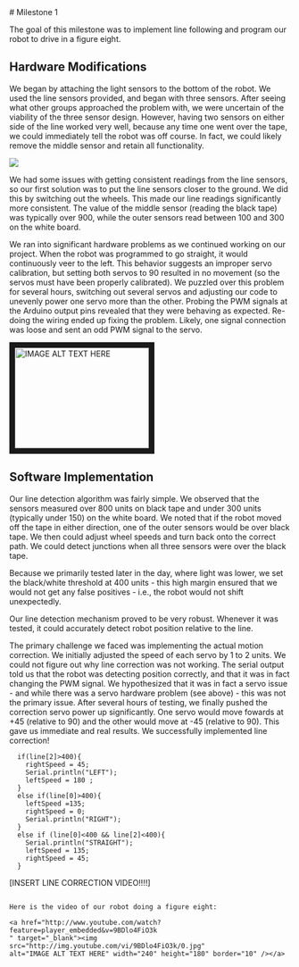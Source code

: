 <meta http-equiv="X-UA-Compatible" content="IE=Edge,chrome=1">
# Milestone 1

The goal of this milestone was to implement line following and program our robot to drive in a figure eight.

## Hardware Modifications

We began by attaching the light sensors to the bottom of the robot. We used the line sensors provided, and began with three sensors. After seeing what other groups approached the problem with, we were uncertain of the viability of the three sensor design. However, having two sensors on either side of the line worked very well, because any time one went over the tape, we could immediately tell the robot was off course. In fact, we could likely remove the middle sensor and retain all functionality.

![](./resources/sensorposition.png)

We had some issues with getting consistent readings from the line sensors, so our first solution was to put the line sensors closer to the ground. We did this by switching out the wheels. This made our line readings significantly more consistent. The value of the middle sensor (reading the black tape) was typically over 900, while the outer sensors read between 100 and 300 on the white board.

We ran into significant hardware problems as we continued working on our project. When the robot was programmed to go straight, it would continuously veer to the left. This behavior suggests an improper servo calibration, but setting both servos to 90 resulted in no movement (so the servos must have been properly calibrated). We puzzled over this problem for several hours, switching out several servos and adjusting our code to unevenly power one servo more than the other. Probing the PWM signals at the Arduino output pins revealed that they were behaving as expected. Re-doing the wiring ended up fixing the problem. Likely, one signal connection was loose and sent an odd PWM signal to the servo.

<a href="http://www.youtube.com/watch?feature=player_embedded&v=Cvb9fMoiSzk
" target="_blank"><img src="http://img.youtube.com/vi/Cvb9fMoiSzk/0.jpg" 
alt="IMAGE ALT TEXT HERE" width="240" height="180" border="10" /></a>

## Software Implementation

Our line detection algorithm was fairly simple. We observed that the sensors measured over 800 units on black tape and under 300 units (typically under 150) on the white board. We noted that if the robot moved off the tape in either direction, one of the outer sensors would be over black tape. We then could adjust wheel speeds and turn back onto the correct path. We could detect junctions when all three sensors were over the black tape.

Because we primarily tested later in the day, where light was lower, we set the black/white threshold at 400 units - this high margin ensured that we would not get any false positives - i.e., the robot would not shift unexpectedly. 

Our line detection mechanism proved to be very robust. Whenever it was tested, it could accurately detect robot position relative to the line. 

The primary challenge we faced was implementing the actual motion correction. We initially adjusted the speed of each servo by 1 to 2 units. We could not figure out why line correction was not working. The serial output told us that the robot was detecting position correctly, and that it was in fact changing the PWM signal. We hypothesized that it was in fact a servo issue - and while there was a servo hardware problem (see above) - this was not the primary issue. After several hours of testing, we finally pushed the correction servo power up significantly. One servo would move fowards at +45 (relative to 90) and the other would move at -45 (relative to 90). This gave us immediate and real results. We successfully implemented line correction!

```
  if(line[2]>400){
    rightSpeed = 45;
    Serial.println("LEFT");
    leftSpeed = 180 ;
  }
  else if(line[0]>400){
    leftSpeed =135;
    rightSpeed = 0;
    Serial.println("RIGHT");
  }
  else if (line[0]<400 && line[2]<400){
    Serial.println("STRAIGHT");
    leftSpeed = 135;
    rightSpeed = 45;
  }
```

[INSERT LINE CORRECTION VIDEO!!!!]

~~~~CORNERING DESCRIPTION NEEDED!!!!~~~~~

Here is the video of our robot doing a figure eight:

<a href="http://www.youtube.com/watch?feature=player_embedded&v=9BDlo4FiO3k
" target="_blank"><img src="http://img.youtube.com/vi/9BDlo4FiO3k/0.jpg" 
alt="IMAGE ALT TEXT HERE" width="240" height="180" border="10" /></a>
